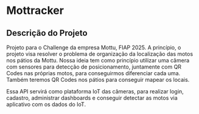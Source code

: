 # Mottracker

## Descrição do Projeto
Projeto para o Challenge da empresa Mottu, FIAP 2025.
A princípio, o projeto visa resolver o problema de organização da localização das motos nos pátios da Mottu. Nossa ideia tem como princípio utilizar uma câmera com sensores para detecção de posicionamento, juntamente com QR Codes nas próprias motos, para conseguirmos diferenciar cada uma. Também teremos QR Codes nos pátios para conseguir mapear os locais.

Essa API servirá como plataforma IoT das câmeras, para realizar login, cadastro, administrar dashboards e conseguir detectar as motos via aplicativo com os dados do IoT.
